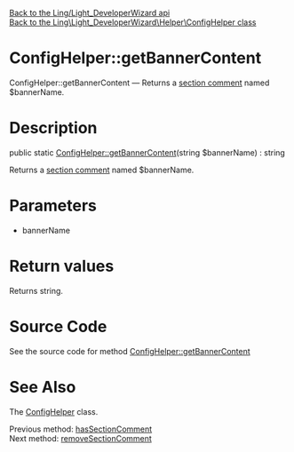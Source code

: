 [Back to the Ling/Light_DeveloperWizard api](https://github.com/lingtalfi/Light_DeveloperWizard/blob/master/doc/api/Ling/Light_DeveloperWizard.md)<br>
[Back to the Ling\Light_DeveloperWizard\Helper\ConfigHelper class](https://github.com/lingtalfi/Light_DeveloperWizard/blob/master/doc/api/Ling/Light_DeveloperWizard/Helper/ConfigHelper.md)


ConfigHelper::getBannerContent
================



ConfigHelper::getBannerContent — Returns a [section comment](https://github.com/lingtalfi/TheBar/blob/master/discussions/section-comment.md) named $bannerName.




Description
================


public static [ConfigHelper::getBannerContent](https://github.com/lingtalfi/Light_DeveloperWizard/blob/master/doc/api/Ling/Light_DeveloperWizard/Helper/ConfigHelper/getBannerContent.md)(string $bannerName) : string




Returns a [section comment](https://github.com/lingtalfi/TheBar/blob/master/discussions/section-comment.md) named $bannerName.




Parameters
================


- bannerName

    


Return values
================

Returns string.








Source Code
===========
See the source code for method [ConfigHelper::getBannerContent](https://github.com/lingtalfi/Light_DeveloperWizard/blob/master/Helper/ConfigHelper.php#L41-L48)


See Also
================

The [ConfigHelper](https://github.com/lingtalfi/Light_DeveloperWizard/blob/master/doc/api/Ling/Light_DeveloperWizard/Helper/ConfigHelper.md) class.

Previous method: [hasSectionComment](https://github.com/lingtalfi/Light_DeveloperWizard/blob/master/doc/api/Ling/Light_DeveloperWizard/Helper/ConfigHelper/hasSectionComment.md)<br>Next method: [removeSectionComment](https://github.com/lingtalfi/Light_DeveloperWizard/blob/master/doc/api/Ling/Light_DeveloperWizard/Helper/ConfigHelper/removeSectionComment.md)<br>

